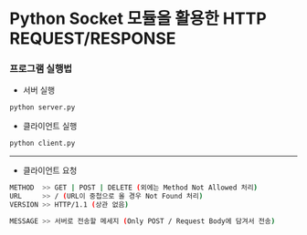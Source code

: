 # Python Socket 모듈을 활용한 HTTP REQUEST/RESPONSE

### 프로그램 실행법

* 서버 실행
```python
python server.py
```
* 클라이언트 실행
```python
python client.py
```

---

* 클라이언트 요청
```bash
METHOD  >> GET | POST | DELETE (외에는 Method Not Allowed 처리)
URL     >> / (URL이 중첩으로 올 경우 Not Found 처리)
VERSION >> HTTP/1.1 (상관 없음)

MESSAGE >> 서버로 전송할 메세지 (Only POST / Request Body에 담겨서 전송)
```
